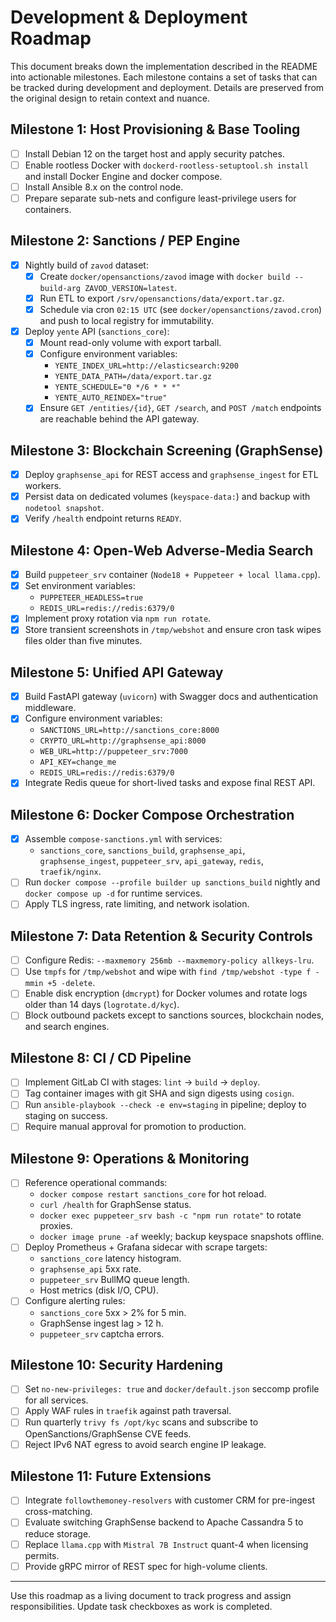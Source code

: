 # Development & Deployment Roadmap

This document breaks down the implementation described in the README into actionable milestones. Each milestone contains a set of tasks that can be tracked during development and deployment. Details are preserved from the original design to retain context and nuance.

## Milestone 1: Host Provisioning & Base Tooling
- [ ] Install Debian 12 on the target host and apply security patches.
- [ ] Enable rootless Docker with `dockerd-rootless-setuptool.sh install` and install Docker Engine and docker compose.
- [ ] Install Ansible 8.x on the control node.
- [ ] Prepare separate sub-nets and configure least-privilege users for containers.

## Milestone 2: Sanctions / PEP Engine
- [x] Nightly build of `zavod` dataset:
  - [x] Create `docker/opensanctions/zavod` image with `docker build --build-arg ZAVOD_VERSION=latest`.
  - [x] Run ETL to export `/srv/opensanctions/data/export.tar.gz`.
  - [x] Schedule via cron `02:15 UTC` (see `docker/opensanctions/zavod.cron`) and push to local registry for immutability.
- [x] Deploy `yente` API (`sanctions_core`):
  - [x] Mount read-only volume with export tarball.
  - [x] Configure environment variables:
    - `YENTE_INDEX_URL=http://elasticsearch:9200`
    - `YENTE_DATA_PATH=/data/export.tar.gz`
    - `YENTE_SCHEDULE="0 */6 * * *"`
    - `YENTE_AUTO_REINDEX="true"`
  - [x] Ensure `GET /entities/{id}`, `GET /search`, and `POST /match` endpoints are reachable behind the API gateway.

## Milestone 3: Blockchain Screening (GraphSense)
- [x] Deploy `graphsense_api` for REST access and `graphsense_ingest` for ETL workers.
- [x] Persist data on dedicated volumes (`keyspace-data:`) and backup with `nodetool snapshot`.
- [x] Verify `/health` endpoint returns `READY`.

## Milestone 4: Open-Web Adverse-Media Search
- [x] Build `puppeteer_srv` container (`Node18 + Puppeteer + local llama.cpp`).
- [x] Set environment variables:
  - `PUPPETEER_HEADLESS=true`
  - `REDIS_URL=redis://redis:6379/0`
- [x] Implement proxy rotation via `npm run rotate`.
- [x] Store transient screenshots in `/tmp/webshot` and ensure cron task wipes files older than five minutes.

## Milestone 5: Unified API Gateway
- [x] Build FastAPI gateway (`uvicorn`) with Swagger docs and authentication middleware.
- [x] Configure environment variables:
  - `SANCTIONS_URL=http://sanctions_core:8000`
  - `CRYPTO_URL=http://graphsense_api:8000`
  - `WEB_URL=http://puppeteer_srv:7000`
  - `API_KEY=change_me`
  - `REDIS_URL=redis://redis:6379/0`
- [x] Integrate Redis queue for short-lived tasks and expose final REST API.

## Milestone 6: Docker Compose Orchestration
- [x] Assemble `compose-sanctions.yml` with services:
  - `sanctions_core`, `sanctions_build`, `graphsense_api`, `graphsense_ingest`, `puppeteer_srv`, `api_gateway`, `redis`, `traefik/nginx`.
- [ ] Run `docker compose --profile builder up sanctions_build` nightly and `docker compose up -d` for runtime services.
- [ ] Apply TLS ingress, rate limiting, and network isolation.

## Milestone 7: Data Retention & Security Controls
- [ ] Configure Redis: `--maxmemory 256mb --maxmemory-policy allkeys-lru`.
- [ ] Use `tmpfs` for `/tmp/webshot` and wipe with `find /tmp/webshot -type f -mmin +5 -delete`.
- [ ] Enable disk encryption (`dmcrypt`) for Docker volumes and rotate logs older than 14 days (`logrotate.d/kyc`).
- [ ] Block outbound packets except to sanctions sources, blockchain nodes, and search engines.

## Milestone 8: CI / CD Pipeline
- [ ] Implement GitLab CI with stages: `lint` → `build` → `deploy`.
- [ ] Tag container images with git SHA and sign digests using `cosign`.
- [ ] Run `ansible-playbook --check -e env=staging` in pipeline; deploy to staging on success.
- [ ] Require manual approval for promotion to production.

## Milestone 9: Operations & Monitoring
- [ ] Reference operational commands:
  - `docker compose restart sanctions_core` for hot reload.
  - `curl /health` for GraphSense status.
  - `docker exec puppeteer_srv bash -c "npm run rotate"` to rotate proxies.
  - `docker image prune -af` weekly; backup keyspace snapshots offline.
- [ ] Deploy Prometheus + Grafana sidecar with scrape targets:
  - `sanctions_core` latency histogram.
  - `graphsense_api` 5xx rate.
  - `puppeteer_srv` BullMQ queue length.
  - Host metrics (disk I/O, CPU).
- [ ] Configure alerting rules:
  - `sanctions_core` 5xx > 2% for 5 min.
  - GraphSense ingest lag > 12 h.
  - `puppeteer_srv` captcha errors.

## Milestone 10: Security Hardening
- [ ] Set `no-new-privileges: true` and `docker/default.json` seccomp profile for all services.
- [ ] Apply WAF rules in `traefik` against path traversal.
- [ ] Run quarterly `trivy fs /opt/kyc` scans and subscribe to OpenSanctions/GraphSense CVE feeds.
- [ ] Reject IPv6 NAT egress to avoid search engine IP leakage.

## Milestone 11: Future Extensions
- [ ] Integrate `followthemoney-resolvers` with customer CRM for pre-ingest cross-matching.
- [ ] Evaluate switching GraphSense backend to Apache Cassandra 5 to reduce storage.
- [ ] Replace `llama.cpp` with `Mistral 7B Instruct` quant-4 when licensing permits.
- [ ] Provide gRPC mirror of REST spec for high-volume clients.

---

Use this roadmap as a living document to track progress and assign responsibilities. Update task checkboxes as work is completed.
